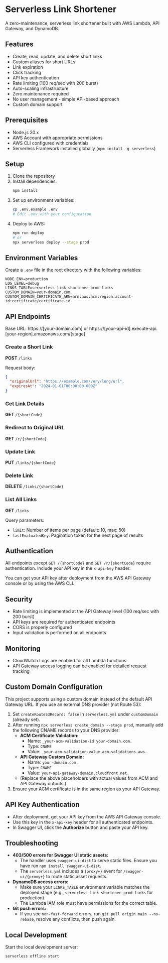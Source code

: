 # Serverless Link Shortener

A zero-maintenance, serverless link shortener built with AWS Lambda, API Gateway, and DynamoDB.

## Features

- Create, read, update, and delete short links
- Custom aliases for short URLs
- Link expiration
- Click tracking
- API key authentication
- Rate limiting (100 req/sec with 200 burst)
- Auto-scaling infrastructure
- Zero maintenance required
- No user management - simple API-based approach
- Custom domain support

## Prerequisites

- Node.js 20.x
- AWS Account with appropriate permissions
- AWS CLI configured with credentials
- Serverless Framework installed globally (`npm install -g serverless`)

## Setup

1. Clone the repository
2. Install dependencies:
   ```bash
   npm install
   ```
3. Set up environment variables:
   ```bash
   cp .env.example .env
   # Edit .env with your configuration
   ```
4. Deploy to AWS:
   ```bash
   npm run deploy
   # or
   npx serverless deploy --stage prod
   ```

## Environment Variables

Create a `.env` file in the root directory with the following variables:

```
NODE_ENV=production
LOG_LEVEL=debug
LINKS_TABLE=serverless-link-shortener-prod-links
CUSTOM_DOMAIN=your-domain.com
CUSTOM_DOMAIN_CERTIFICATE_ARN=arn:aws:acm:region:account-id:certificate/certificate-id
```

## API Endpoints

Base URL: https://[your-domain.com] or https://[your-api-id].execute-api.[your-region].amazonaws.com/[stage]

### Create a Short Link

**POST** `/links`

Request body:
```json
{
  "originalUrl": "https://example.com/very/long/url",
  "expiresAt": "2024-01-01T00:00:00.000Z"
}
```

### Get Link Details

**GET** `/{shortCode}`

### Redirect to Original URL

**GET** `/r/{shortCode}`

### Update Link

**PUT** `/links/{shortCode}`

### Delete Link

**DELETE** `/links/{shortCode}`

### List All Links

**GET** `/links`

Query parameters:
- `limit`: Number of items per page (default: 10, max: 50)
- `lastEvaluatedKey`: Pagination token for the next page of results

## Authentication

All endpoints except `GET /{shortCode}` and `GET /r/{shortCode}` require authentication. Include your API key in the `x-api-key` header.

You can get your API key after deployment from the AWS API Gateway console or by using the AWS CLI.

## Security

- Rate limiting is implemented at the API Gateway level (100 req/sec with 200 burst)
- API keys are required for authenticated endpoints
- CORS is properly configured
- Input validation is performed on all endpoints

## Monitoring

- CloudWatch Logs are enabled for all Lambda functions
- API Gateway access logging can be enabled for detailed request tracking

## Custom Domain Configuration

This project supports using a custom domain instead of the default API Gateway URL. If you use an external DNS provider (not Route 53):

1. Set `createRoute53Record: false` in `serverless.yml` under `customDomain` (already set).
2. After running `npx serverless create_domain --stage prod`, manually add the following CNAME records to your DNS provider:
   - **ACM Certificate Validation:**
     - Name: `_your-acm-validation-id.your-domain.com.`
     - Type: `CNAME`
     - Value: `_your-acm-validation-value.acm-validations.aws.`
   - **API Gateway Custom Domain:**
     - Name: `your-domain.com.`
     - Type: `CNAME`
     - Value: `your-api-gateway-domain.cloudfront.net.`
   - (Replace the above placeholders with actual values from ACM and API Gateway outputs.)
3. Ensure your ACM certificate is in the same region as your API Gateway.

## API Key Authentication

- After deployment, get your API key from the AWS API Gateway console.
- Use this key in the `x-api-key` header for all authenticated endpoints.
- In Swagger UI, click the **Authorize** button and paste your API key.

## Troubleshooting

- **403/500 errors for Swagger UI static assets:**
  - The handler uses `swagger-ui-dist` to serve static files. Ensure you have run `npm install swagger-ui-dist`.
  - The `serverless.yml` includes a `{proxy+}` event for `/swagger-ui/{proxy+}` to route static asset requests.
- **DynamoDB access errors:**
  - Make sure your `LINKS_TABLE` environment variable matches the deployed stage (e.g., `serverless-link-shortener-prod-links` for production).
  - The Lambda IAM role must have permissions for the correct table.
- **Git push errors:**
  - If you see `non-fast-forward` errors, run `git pull origin main --no-rebase`, resolve any conflicts, then push again.

## Local Development

Start the local development server:

```bash
serverless offline start
```
